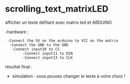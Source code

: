# scrolling_text_matrixLED
afficher un texte défilant avec matrix led et ARDUINO 


-hardware : 


     -Connect the 5V on the arduino to VCC on the matrix
      -Connect the GND to the GND
       -Connect input10 to CS
            -Connect input11 to DIN
            -Connect inpot13 to CLK

résultat final : 

- simulation : 
vous pouvez changer le texte à votre choix ! 

